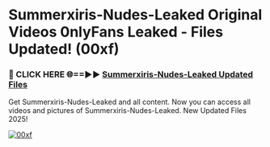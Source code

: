 # Summerxiris-Nudes-Leaked Original Videos 0nlyFans Leaked - Files Updated! (00xf)

<h3>🔴 CLICK HERE 🌐==►► <a href="https://tinyurl.com/4mcuefdz" rel="nofollow">Summerxiris-Nudes-Leaked Updated Files</a></h3>

Get Summerxiris-Nudes-Leaked and all content. Now you can access all videos and pictures of Summerxiris-Nudes-Leaked. New Updated Files 2025!

[![00xf](https://i.imgur.com/StAQSOY.gif)](https://tinyurl.com/4mcuefdz)
